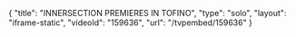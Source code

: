 {
    "title": "INNERSECTION PREMIERES IN TOFINO",
    "type": "solo",
    "layout": "iframe-static",
    "videoId": "159636",
    "url": "\/tvpembed\/159636"
}